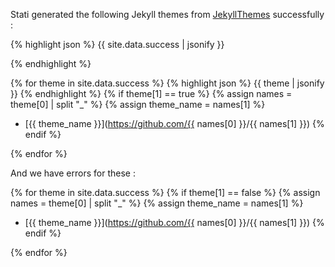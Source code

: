 Stati generated the following Jekyll themes from [JekyllThemes](http://jekyllthemes.org/) successfully : 

{% highlight json %}
{{ site.data.success | jsonify }}

{% endhighlight %}

{% for theme in site.data.success %}
{% highlight json %}
{{ theme | jsonify }}
{% endhighlight %}
{% if theme[1] == true %}
{% assign names = theme[0] | split "_" %}
{% assign theme_name = names[1] %}
- [{{ theme_name }}](https://github.com/{{ names[0] }}/{{ names[1] }})
{% endif %}

{% endfor %}

And we have errors for these : 

{% for theme in site.data.success %}
{% if theme[1] == false %}
{% assign names = theme[0] | split "_" %}
{% assign theme_name = names[1] %}
- [{{ theme_name }}](https://github.com/{{ names[0] }}/{{ names[1] }})
{% endif %}

{% endfor %}